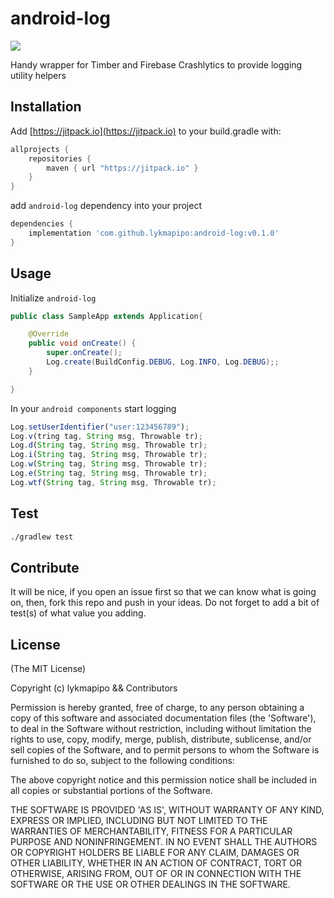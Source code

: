 android-log
=======================

[![](https://jitpack.io/v/lykmapipo/android-log.svg)](https://jitpack.io/#lykmapipo/android-log)

Handy wrapper for Timber and Firebase Crashlytics to provide logging utility helpers

## Installation
Add [https://jitpack.io](https://jitpack.io) to your build.gradle with:
```gradle
allprojects {
    repositories {
        maven { url "https://jitpack.io" }
    }
}
```
add `android-log` dependency into your project

```gradle
dependencies {
    implementation 'com.github.lykmapipo:android-log:v0.1.0'
}
```

## Usage

Initialize `android-log`

```java
public class SampleApp extends Application{

    @Override
    public void onCreate() {
        super.onCreate();
        Log.create(BuildConfig.DEBUG, Log.INFO, Log.DEBUG);;
    }

}
```

In your `android components` start logging

```js
Log.setUserIdentifier("user:123456789");
Log.v(tring tag, String msg, Throwable tr);
Log.d(String tag, String msg, Throwable tr);
Log.i(String tag, String msg, Throwable tr);
Log.w(String tag, String msg, Throwable tr);
Log.e(String tag, String msg, Throwable tr);
Log.wtf(String tag, String msg, Throwable tr);
```


## Test
```sh
./gradlew test
```

## Contribute
It will be nice, if you open an issue first so that we can know what is going on, then, fork this repo and push in your ideas.
Do not forget to add a bit of test(s) of what value you adding.

## License

(The MIT License)

Copyright (c) lykmapipo && Contributors

Permission is hereby granted, free of charge, to any person obtaining
a copy of this software and associated documentation files (the
'Software'), to deal in the Software without restriction, including
without limitation the rights to use, copy, modify, merge, publish,
distribute, sublicense, and/or sell copies of the Software, and to
permit persons to whom the Software is furnished to do so, subject to
the following conditions:

The above copyright notice and this permission notice shall be
included in all copies or substantial portions of the Software.

THE SOFTWARE IS PROVIDED 'AS IS', WITHOUT WARRANTY OF ANY KIND,
EXPRESS OR IMPLIED, INCLUDING BUT NOT LIMITED TO THE WARRANTIES OF
MERCHANTABILITY, FITNESS FOR A PARTICULAR PURPOSE AND NONINFRINGEMENT.
IN NO EVENT SHALL THE AUTHORS OR COPYRIGHT HOLDERS BE LIABLE FOR ANY
CLAIM, DAMAGES OR OTHER LIABILITY, WHETHER IN AN ACTION OF CONTRACT,
TORT OR OTHERWISE, ARISING FROM, OUT OF OR IN CONNECTION WITH THE
SOFTWARE OR THE USE OR OTHER DEALINGS IN THE SOFTWARE.
